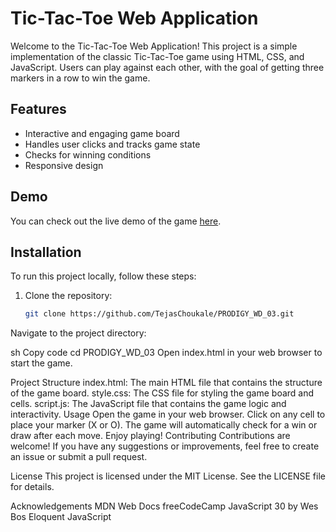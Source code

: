# Tic-Tac-Toe Web Application

Welcome to the Tic-Tac-Toe Web Application! This project is a simple implementation of the classic Tic-Tac-Toe game using HTML, CSS, and JavaScript. Users can play against each other, with the goal of getting three markers in a row to win the game.

## Features

- Interactive and engaging game board
- Handles user clicks and tracks game state
- Checks for winning conditions
- Responsive design

## Demo

You can check out the live demo of the game [here](https://tejaschoukale.github.io/PRODIGY_WD_03/).

## Installation

To run this project locally, follow these steps:

1. Clone the repository:
   ```sh
   git clone https://github.com/TejasChoukale/PRODIGY_WD_03.git
Navigate to the project directory:

sh
Copy code
cd PRODIGY_WD_03
Open index.html in your web browser to start the game.

Project Structure
index.html: The main HTML file that contains the structure of the game board.
style.css: The CSS file for styling the game board and cells.
script.js: The JavaScript file that contains the game logic and interactivity.
Usage
Open the game in your web browser.
Click on any cell to place your marker (X or O).
The game will automatically check for a win or draw after each move.
Enjoy playing!
Contributing
Contributions are welcome! If you have any suggestions or improvements, feel free to create an issue or submit a pull request.

License
This project is licensed under the MIT License. See the LICENSE file for details.

Acknowledgements
MDN Web Docs
freeCodeCamp
JavaScript 30 by Wes Bos
Eloquent JavaScript
